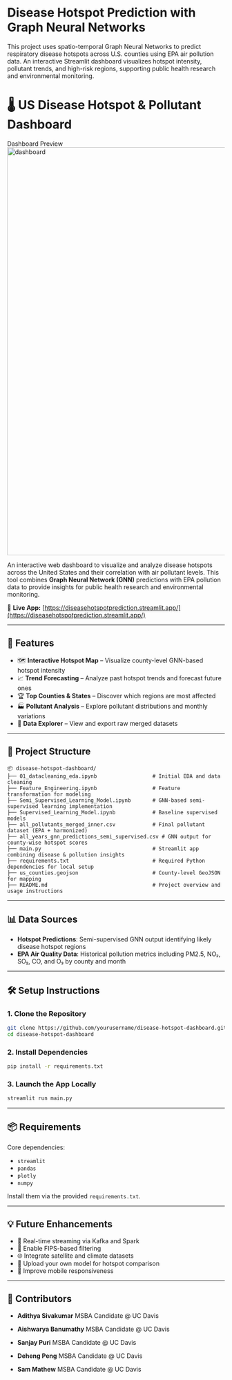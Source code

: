 # Disease Hotspot Prediction with Graph Neural Networks

This project uses spatio-temporal Graph Neural Networks to predict respiratory disease hotspots across U.S. counties using EPA air pollution data. An interactive Streamlit dashboard visualizes hotspot intensity, pollutant trends, and high-risk regions, supporting public health research and environmental monitoring.

# 🌡️ US Disease Hotspot & Pollutant Dashboard

Dashboard Preview<img width="945" alt="dashboard" src="https://github.com/user-attachments/assets/04969b53-0f3c-4d50-9ff7-97fbbf25d542" />


An interactive web dashboard to visualize and analyze disease hotspots across the United States and their correlation with air pollutant levels. This tool combines **Graph Neural Network (GNN)** predictions with EPA pollution data to provide insights for public health research and environmental monitoring.

📍 **Live App:** [https://diseasehotspotprediction.streamlit.app/](https://diseasehotspotprediction.streamlit.app/)

---

## 🚀 Features

* 🗺️ **Interactive Hotspot Map** – Visualize county-level GNN-based hotspot intensity
* 📈 **Trend Forecasting** – Analyze past hotspot trends and forecast future ones
* 🏆 **Top Counties & States** – Discover which regions are most affected
* 🏭 **Pollutant Analysis** – Explore pollutant distributions and monthly variations
* 💾 **Data Explorer** – View and export raw merged datasets

---

## 📁 Project Structure

```
📦 disease-hotspot-dashboard/
├── 01_datacleaning_eda.ipynb                  # Initial EDA and data cleaning
├── Feature_Engineering.ipynb                  # Feature transformation for modeling
├── Semi_Supervised_Learning_Model.ipynb       # GNN-based semi-supervised learning implementation
├── Supervised_Learning_Model.ipynb            # Baseline supervised models
├── all_pollutants_merged_inner.csv            # Final pollutant dataset (EPA + harmonized)
├── all_years_gnn_predictions_semi_supervised.csv # GNN output for county-wise hotspot scores
├── main.py                                    # Streamlit app combining disease & pollution insights
├── requirements.txt                           # Required Python dependencies for local setup
├── us_counties.geojson                        # County-level GeoJSON for mapping
├── README.md                                  # Project overview and usage instructions
```

---

## 📊 Data Sources

* **Hotspot Predictions**: Semi-supervised GNN output identifying likely disease hotspot regions
* **EPA Air Quality Data**: Historical pollution metrics including PM2.5, NO₂, SO₂, CO, and O₃ by county and month

---

## 🛠️ Setup Instructions

### 1. Clone the Repository

```bash
git clone https://github.com/yourusername/disease-hotspot-dashboard.git
cd disease-hotspot-dashboard
```

### 2. Install Dependencies

```bash
pip install -r requirements.txt
```

### 3. Launch the App Locally

```bash
streamlit run main.py
```

---

## 📦 Requirements

Core dependencies:

* `streamlit`
* `pandas`
* `plotly`
* `numpy`

Install them via the provided `requirements.txt`.

---

## 💡 Future Enhancements

* 🔄 Real-time streaming via Kafka and Spark
* 📍 Enable FIPS-based filtering
* 🌐 Integrate satellite and climate datasets
* 🧪 Upload your own model for hotspot comparison
* 📱 Improve mobile responsiveness

---

## 🤝 Contributors

* **Adithya Sivakumar**
  MSBA Candidate @ UC Davis
  
* **Aishwarya Banumathy**
  MSBA Candidate @ UC Davis

* **Sanjay Puri**
  MSBA Candidate @ UC Davis

* **Deheng Peng**
 MSBA Candidate @ UC Davis

* **Sam Mathew**
 MSBA Candidate @ UC Davis
